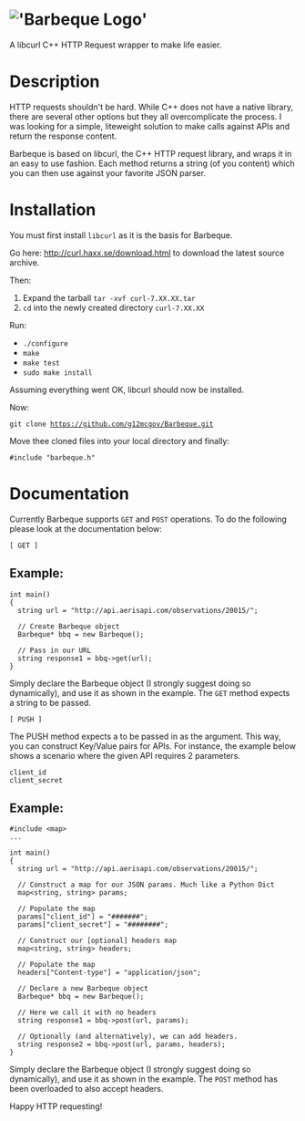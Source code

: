 !['Barbeque Logo'](http://i1158.photobucket.com/albums/p618/g12mcgov/Untitleddrawing.png)
========

A libcurl C++ HTTP Request wrapper to make life easier.

Description
========
HTTP requests shouldn't be hard. While C++ does not have a native library, there are several other options but they all overcomplicate the process. I was looking for a simple, liteweight solution to make calls against APIs and return the response content. 

Barbeque is based on libcurl, the C++ HTTP request library, and wraps it in an easy to use fashion. Each method returns a string (of you content) which you can then use against your favorite JSON parser.

Installation
========

You must first install <code>libcurl</code> as it is the basis for Barbeque.

Go here: http://curl.haxx.se/download.html to download the latest source archive.

Then:
  1. Expand the tarball <code>tar -xvf curl-7.XX.XX.tar</code>
  2. <code>cd</code> into the newly created directory <code>curl-7.XX.XX</code>

Run:
  - <code>./configure</code>
  - <code>make</code>
  - <code>make test</code>
  - <code>sudo make install</code>


Assuming everything went OK, libcurl should now be installed.

Now:

<code>git clone https://github.com/g12mcgov/Barbeque.git</code>

Move thee cloned files into your local directory and finally:

<code>#include "barbeque.h"</code>

Documentation
========
Currently Barbeque supports <code>GET</code> and <code>POST</code> operations. To do the following please look at the documentation below:

<code>[ GET ]</code>
  
  Example:
  ------

    int main()
    {
      string url = "http://api.aerisapi.com/observations/20015/";
      
      // Create Barbeque object
      Barbeque* bbq = new Barbeque();
      
      // Pass in our URL
      string response1 = bbq->get(url);
    }
  
  Simply declare the Barbeque object (I strongly suggest doing so dynamically), and use it as shown in the example. The <code>GET</code> method expects a string to be passed.
  
<code>[ PUSH ]</code>

  The PUSH method expects a <code><b><map></b></code> to be passed in as the argument. This way, you can construct Key/Value pairs for APIs. For instance, the example below shows a scenario where the given API requires 2 parameters.
  
  <code>client_id</code><br>
  <code>client_secret</code>
    
  
  Example:
  ------

    #include <map>
    ...
      
    int main()
    {
      string url = "http://api.aerisapi.com/observations/20015/";
      
      // Construct a map for our JSON params. Much like a Python Dict
      map<string, string> params;
      
      // Populate the map
      params["client_id"] = "#######";
      params["client_secret"] = "########";
      
      // Construct our [optional] headers map
      map<string, string> headers;
      
      // Populate the map
      headers["Content-type"] = "application/json";
      
      // Declare a new Barbeque object
      Barbeque* bbq = new Barbeque();
      
      // Here we call it with no headers
      string response1 = bbq->post(url, params);
      
      // Optionally (and alternatively), we can add headers.
      string response2 = bbq->post(url, params, headers);
    }
    
  Simply declare the Barbeque object (I strongly suggest doing so dynamically), and use it as shown in the example. The <code>POST</code> method has been overloaded to also accept headers.
    
  Happy HTTP requesting!
